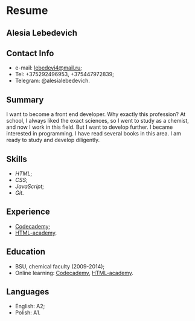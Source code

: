 # Resume

## Alesia Lebedevich

## Contact Info

* e-mail:  lebedevi4@mail.ru;
* Tel: +375292496953, +375447972839;
* Telegram: @alesialebedevich.

## Summary

I want to become a front end developer. Why exactly this profession? At school, I always liked the exact sciences, so I went to study as a chemist, and now I work in this field. But I want to develop further. I became interested in programming. I have read several books in this area. I am ready to study and develop diligently.

## Skills

* *HTML*; 
* *CSS*;
* *JavaScript*;
* *Git*.

## Experience

* [Codecademy](https://www.codecademy.com);
* [HTML-academy](https://htmlacademy.ru).

## Education

* BSU, chemical faculty (2009-2014);
* Online learning: [Codecademy](https://www.codecademy.com), [HTML-academy](https://htmlacademy.ru).

## Languages

* English: A2;
* Polish: A1.

